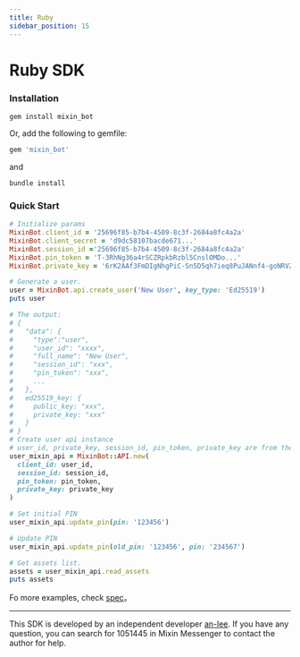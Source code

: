 ```yaml
---
title: Ruby
sidebar_position: 15
---
```


# Ruby SDK

### Installation

```shell
gem install mixin_bot
```

Or, add the following to gemfile:

```ruby
gem 'mixin_bot'
```
and 

```
bundle install
```

### Quick Start

```ruby
# Initialize params
MixinBot.client_id = '25696f85-b7b4-4509-8c3f-2684a8fc4a2a'
MixinBot.client_secret = 'd9dc58107bacde671...'
MixinBot.session_id ='25696f85-b7b4-4509-8c3f-2684a8fc4a2a'
MixinBot.pin_token = 'T-3RhNg36a4rSCZRpkbRzbl5CnslOMDo...'
MixinBot.private_key = '6rK2AAf3FmDIgNhgPiC-Sn5D5qh7ieq8PuJANnf4-goNRVZPt3cnY0Zr6xF1COaR...'

# Generate a user.
user = MixinBot.api.create_user('New User', key_type: 'Ed25519')
puts user

# The output:
# {
#   "data": {
#     "type":"user",
#     "user_id": "xxxx",
#     "full_name": "New User",
#     "session_id": "xxx",
#     "pin_token": "xxx",
#     ...
#   },
#   ed25519_key: {
#     public_key: "xxx",
#     private_key: "xxx"
#   }
# }
# Create user api instance
# user_id, private_key, session_id, pin_token, private_key are from the above
user_mixin_api = MixinBot::API.new(
  client_id: user_id,
  session_id: session_id,
  pin_token: pin_token,
  private_key: private_key
)

# Set initial PIN
user_mixin_api.update_pin(pin: '123456')

# Update PIN
user_mixin_api.update_pin(old_pin: '123456', pin: '234567')

# Get assets list.
assets = user_mixin_api.read_assets
puts assets
```

Fo more examples, check [spec](https://github.com/an-lee/mixin_bot/blob/master/spec/mixin_bot/api/user_spec.rb)。

---
This SDK is developed by an independent developer [an-lee](https://github.com/an-lee). If you have any question, you can search for 1051445 in Mixin Messenger to contact the author for help.
